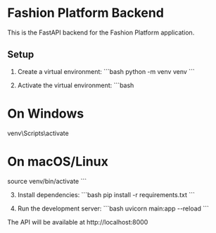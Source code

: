 # Fashion Platform Backend

This is the FastAPI backend for the Fashion Platform application.

## Setup

1. Create a virtual environment:
\`\`\`bash
python -m venv venv
\`\`\`

2. Activate the virtual environment:
\`\`\`bash
# On Windows
venv\Scripts\activate
# On macOS/Linux
source venv/bin/activate
\`\`\`

3. Install dependencies:
\`\`\`bash
pip install -r requirements.txt
\`\`\`

4. Run the development server:
\`\`\`bash
uvicorn main:app --reload
\`\`\`

The API will be available at http://localhost:8000
